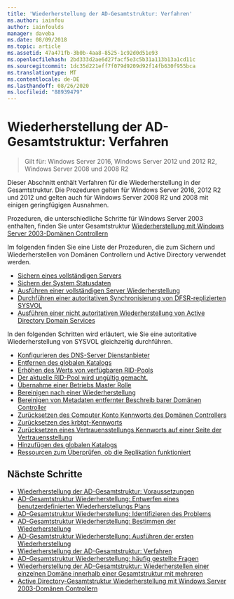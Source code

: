 ```yaml
---
title: 'Wiederherstellung der AD-Gesamtstruktur: Verfahren'
ms.author: iainfou
author: iainfoulds
manager: daveba
ms.date: 08/09/2018
ms.topic: article
ms.assetid: 47a471fb-3b0b-4aa8-8525-1c92d0d51e93
ms.openlocfilehash: 2bd333d2ae6d27facf5e3c5b31a113b13a1cd11c
ms.sourcegitcommit: 1dc35d221eff7f079d9209d92f14fb630f955bca
ms.translationtype: MT
ms.contentlocale: de-DE
ms.lasthandoff: 08/26/2020
ms.locfileid: "88939479"
---
```

# <a name="ad-forest-recovery---procedures"></a>Wiederherstellung der AD-Gesamtstruktur: Verfahren

>Gilt für: Windows Server 2016, Windows Server 2012 und 2012 R2, Windows Server 2008 und 2008 R2

Dieser Abschnitt enthält Verfahren für die Wiederherstellung in der Gesamtstruktur. Die Prozeduren gelten für Windows Server 2016, 2012 R2 und 2012 und gelten auch für Windows Server 2008 R2 und 2008 mit einigen geringfügigen Ausnahmen.

Prozeduren, die unterschiedliche Schritte für Windows Server 2003 enthalten, finden Sie unter Gesamtstruktur [Wiederherstellung mit Windows Server 2003-Domänen Controllern](AD-Forest-Recovery-Windows-Server-2003.md)

Im folgenden finden Sie eine Liste der Prozeduren, die zum Sichern und Wiederherstellen von Domänen Controllern und Active Directory verwendet werden.

- [Sichern eines vollständigen Servers](AD-Forest-Recovery-Backing-up-a-Full-Server.md)
- [Sichern der System Statusdaten](AD-Forest-Recovery-Backing-up-System-State.md)
- [Ausführen einer vollständigen Server Wiederherstellung](AD-Forest-Recovery-Perform-a-Full-Recovery.md)
- [Durchführen einer autoritativen Synchronisierung von DFSR-replizierten SYSVOL](AD-Forest-Recovery-Authoritative-Recovery-SYSVOL.md)
- [Ausführen einer nicht autoritativen Wiederherstellung von Active Directory Domain Services](AD-Forest-Recovery-Nonauthoritative-Restore.md)

In den folgenden Schritten wird erläutert, wie Sie eine autoritative Wiederherstellung von SYSVOL gleichzeitig durchführen.

- [Konfigurieren des DNS-Server Dienstanbieter](AD-Forest-Recovery-Configure-DNS.md)
- [Entfernen des globalen Katalogs](AD-Forest-Recovery-Remove-GC.md)
- [Erhöhen des Werts von verfügbaren RID-Pools](AD-Forest-Recovery-Raise-RID-Pool.md)
- [Der aktuelle RID-Pool wird ungültig gemacht.](AD-Forest-Recovery-Invaildate-RID-Pool.md)
- [Übernahme einer Betriebs Master Rolle](AD-Forest-Recovery-Seizing-Operations-Master-Role.md)
- [Bereinigen nach einer Wiederherstellung](AD-Forest-Recovery-Cleanup.md)
- [Bereinigen von Metadaten entfernter Beschreib barer Domänen Controller](AD-Forest-Recovery-Cleaning-Metadata.md)
- [Zurücksetzen des Computer Konto Kennworts des Domänen Controllers](AD-Forest-Recovery-Reset-Computer-Account-DC.md)
- [Zurücksetzen des krbtgt-Kennworts](AD-Forest-Recovery-Resetting-the-krbtgt-password.md)
- [Zurücksetzen eines Vertrauensstellungs Kennworts auf einer Seite der Vertrauensstellung](AD-Forest-Recovery-Reset-Trust.md)
- [Hinzufügen des globalen Katalogs](AD-Forest-Recovery-Add-GC.md)
- [Ressourcen zum Überprüfen, ob die Replikation funktioniert](AD-Forest-Recovery-Verify-Replication.md)

## <a name="next-steps"></a>Nächste Schritte

- [Wiederherstellung der AD-Gesamtstruktur: Voraussetzungen](AD-Forest-Recovery-Prerequisties.md)
- [AD-Gesamtstruktur Wiederherstellung: Entwerfen eines benutzerdefinierten Wiederherstellungs Plans](AD-Forest-Recovery-Devising-a-Plan.md)
- [AD-Gesamtstruktur Wiederherstellung: Identifizieren des Problems](AD-Forest-Recovery-Identify-the-Problem.md)
- [AD-Gesamtstruktur Wiederherstellung: Bestimmen der Wiederherstellung](AD-Forest-Recovery-Determine-how-to-Recover.md)
- [AD-Gesamtstruktur Wiederherstellung: Ausführen der ersten Wiederherstellung](AD-Forest-Recovery-Perform-initial-recovery.md)
- [Wiederherstellung der AD-Gesamtstruktur: Verfahren](AD-Forest-Recovery-Procedures.md)
- [AD-Gesamtstruktur Wiederherstellung: häufig gestellte Fragen](AD-Forest-Recovery-FAQ.md)
- [Wiederherstellung der AD-Gesamtstruktur: Wiederherstellen einer einzelnen Domäne innerhalb einer Gesamtstruktur mit mehreren](AD-Forest-Recovery-Single-Domain-in-Multidomain-Recovery.md)
- [Active Directory-Gesamtstruktur Wiederherstellung mit Windows Server 2003-Domänen Controllern](AD-Forest-Recovery-Windows-Server-2003.md)
